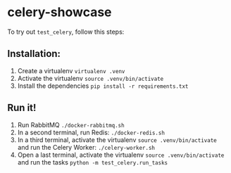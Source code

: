 # celery-showcase

To try out `test_celery`, follow this steps:

## Installation:

1. Create a virtualenv `virtualenv .venv`
2. Activate the virtualenv `source .venv/bin/activate`
3. Install the dependencies `pip install -r requirements.txt`

## Run it!

1. Run RabbitMQ `./docker-rabbitmq.sh`
2. In a second terminal, run Redis: `./docker-redis.sh`
3. In a third terminal, activate the virtualenv `source .venv/bin/activate` and run the Celery Worker: `./celery-worker.sh`
4. Open a last terminal, activate the virtualenv `source .venv/bin/activate` and run the tasks `python -m test_celery.run_tasks`
